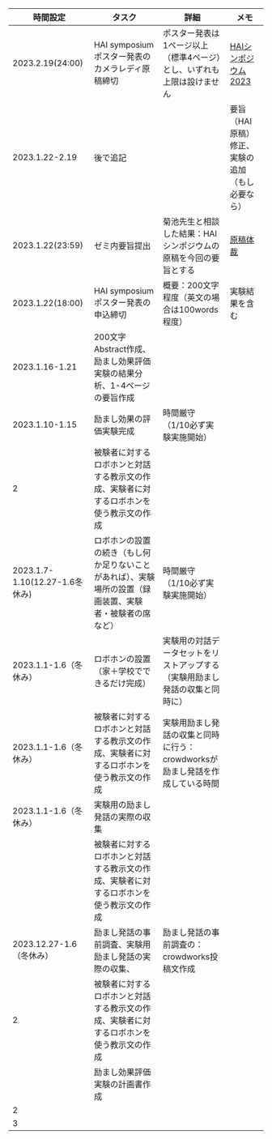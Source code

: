|時間設定|タスク|詳細|メモ|
|----|----|----|----|
|2023.2.19(24:00)|HAI symposium ポスター発表のカメラレディ原稿締切|ポスター発表は1ページ以上（標準4ページ）とし、いずれも上限は設けません|[HAIシンポジウム 2023](https://hai-conference.net/symp2023/information.php)|
|2023.1.22-2.19|後で追記||要旨（HAI原稿）修正、実験の追加（もし必要なら）|
|2023.1.22(23:59)|ゼミ内要旨提出|菊池先生と相談した結果：HAIシンポジウムの原稿を今回の要旨とする|[原稿体裁](https://www.ai-gakkai.or.jp/sig/announce/sig-style/)|
|2023.1.22(18:00)|HAI symposium ポスター発表の申込締切|概要：200文字程度（英文の場合は100words程度）|実験結果を含む|
|2023.1.16-1.21|200文字Abstract作成、励まし効果評価実験の結果分析、1-4ページの要旨作成|||
|2023.1.10-1.15|励まし効果の評価実験完成|時間厳守（1/10必ず実験実施開始）||
|2|被験者に対するロボホンと対話する教示文の作成、実験者に対するロボホンを使う教示文の作成|||
|2023.1.7-1.10(12.27-1.6冬休み)|ロボホンの設置の続き（もし何か足りないことがあれば）、実験場所の設置（録画装置、実験者・被験者の席など）|時間厳守（1/10必ず実験実施開始）||
|2023.1.1-1.6（冬休み）|ロボホンの設置（家＋学校でできるだけ完成）|実験用の対話データセットをリストアップする（実験用励まし発話の収集と同時に）||
|2023.1.1-1.6（冬休み）|被験者に対するロボホンと対話する教示文の作成、実験者に対するロボホンを使う教示文の作成|実験用励まし発話の収集と同時に行う：crowdworksが励まし発話を作成している時間||
|2023.1.1-1.6（冬休み）|実験用の励まし発話の実際の収集|||
||被験者に対するロボホンと対話する教示文の作成、実験者に対するロボホンを使う教示文の作成|||
|2023.12.27-1.6（冬休み）|励まし発話の事前調査、実験用励まし発話の実際の収集、|励まし発話の事前調査の：crowdworks投稿文作成||
|2|被験者に対するロボホンと対話する教示文の作成、実験者に対するロボホンを使う教示文の作成|||
||励まし効果評価実験の計画書作成|||
|2||||
|3|||| 
